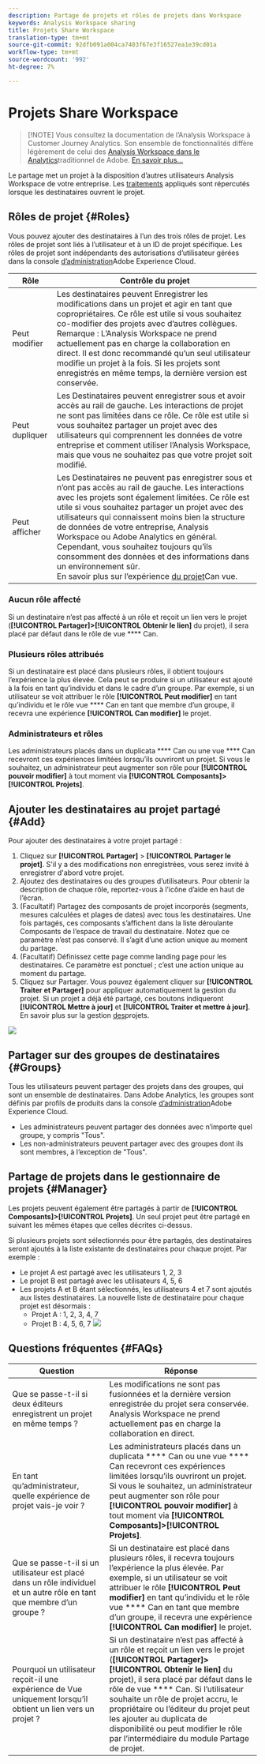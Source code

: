 ```yaml
---
description: Partage de projets et rôles de projets dans Workspace
keywords: Analysis Workspace sharing
title: Projets Share Workspace
translation-type: tm+mt
source-git-commit: 92dfb091a004ca7403f67e3f16527ea1e39cd01a
workflow-type: tm+mt
source-wordcount: '992'
ht-degree: 7%

---
```



# Projets Share Workspace

>[!NOTE] Vous consultez la documentation de l’Analysis Workspace à Customer Journey Analytics. Son ensemble de fonctionnalités diffère légèrement de celui des [Analysis Workspace dans le Analytics](https://docs.adobe.com/content/help/fr-FR/analytics/analyze/analysis-workspace/home.html)traditionnel de Adobe. [En savoir plus...](/help/getting-started/cja-aa.md)

Le partage met un projet à la disposition d’autres utilisateurs Analysis Workspace de votre entreprise. Les [traitements](curate.md) appliqués sont répercutés lorsque les destinataires ouvrent le projet.

## Rôles de projet {#Roles}

Vous pouvez ajouter des destinataires à l’un des trois rôles de projet. Les rôles de projet sont liés à l’utilisateur et à un ID de projet spécifique. Les rôles de projet sont indépendants des autorisations d’utilisateur gérées dans la console [d’administration](https://docs.adobe.com/content/help/fr-FR/core-services/interface/manage-users-and-products/admin-getting-started.html)Adobe Experience Cloud.

| Rôle | Contrôle du projet |
|---|---|
| Peut modifier | Les destinataires peuvent Enregistrer les modifications dans un projet et agir en tant que copropriétaires. Ce rôle est utile si vous souhaitez co-modifier des projets avec d’autres collègues.<br>Remarque : L’Analysis Workspace ne prend actuellement pas en charge la collaboration en direct. Il est donc recommandé qu’un seul utilisateur modifie un projet à la fois. Si les projets sont enregistrés en même temps, la dernière version est conservée. |
| Peut dupliquer | Les Destinataires peuvent enregistrer sous et avoir accès au rail de gauche. Les interactions de projet ne sont pas limitées dans ce rôle. Ce rôle est utile si vous souhaitez partager un projet avec des utilisateurs qui comprennent les données de votre entreprise et comment utiliser l’Analysis Workspace, mais que vous ne souhaitez pas que votre projet soit modifié. |
| Peut afficher | Les Destinataires ne peuvent pas enregistrer sous et n’ont pas accès au rail de gauche. Les interactions avec les projets sont également limitées. Ce rôle est utile si vous souhaitez partager un projet avec des utilisateurs qui connaissent moins bien la structure de données de votre entreprise, Analysis Workspace ou Adobe Analytics en général. Cependant, vous souhaitez toujours qu’ils consomment des données et des informations dans un environnement sûr.<br>En savoir plus sur l’expérience [du projet](/help/analysis-workspace/curate-share/view-only-projects.md)Can vue. |

### Aucun rôle affecté

Si un destinataire n’est pas affecté à un rôle et reçoit un lien vers le projet (**[!UICONTROL Partager]>[!UICONTROL Obtenir le lien]** du projet), il sera placé par défaut dans le rôle de vue **** Can.

### Plusieurs rôles attribués

Si un destinataire est placé dans plusieurs rôles, il obtient toujours l’expérience la plus élevée. Cela peut se produire si un utilisateur est ajouté à la fois en tant qu’individu et dans le cadre d’un groupe. Par exemple, si un utilisateur se voit attribuer le rôle **[!UICONTROL Peut modifier]** en tant qu’individu et le rôle vue **** Can en tant que membre d’un groupe, il recevra une expérience **[!UICONTROL Can modifier]** le projet.

### Administrateurs et rôles

Les administrateurs placés dans un duplicata **** Can ou une vue **** Can recevront ces expériences limitées lorsqu’ils ouvriront un projet. Si vous le souhaitez, un administrateur peut augmenter son rôle pour **[!UICONTROL pouvoir modifier]** à tout moment via **[!UICONTROL Composants]>[!UICONTROL Projets]**.

## Ajouter les destinataires au projet partagé {#Add}

Pour ajouter des destinataires à votre projet partagé :

1. Cliquez sur **[!UICONTROL Partager]** > **[!UICONTROL Partager le projet]**.
S&#39;il y a des modifications non enregistrées, vous serez invité à enregistrer d&#39;abord votre projet.
1. Ajoutez des destinataires ou des groupes d’utilisateurs.
Pour obtenir la description de chaque rôle, reportez-vous à l’icône d’aide en haut de l’écran.
1. (Facultatif) Partagez des composants de projet incorporés (segments, mesures calculées et plages de dates) avec tous les destinataires.
Une fois partagés, ces composants s’affichent dans la liste déroulante Composants de l’espace de travail du destinataire. Notez que ce paramètre n’est pas conservé. Il s’agit d’une action unique au moment du partage.
1. (Facultatif) Définissez cette page comme landing page pour les destinataires.
Ce paramètre est ponctuel ; c’est une action unique au moment du partage.
1. Cliquez sur Partager.
Vous pouvez également cliquer sur **[!UICONTROL Traiter et Partager]** pour appliquer automatiquement la gestion du projet. Si un projet a déjà été partagé, ces boutons indiqueront **[!UICONTROL Mettre à jour]** et **[!UICONTROL Traiter et mettre à jour]**. En savoir plus sur la gestion [des](https://docs.adobe.com/content/help/fr-FR/analytics/analyze/analysis-workspace/curate-share/curate.html)projets.

![](assets/share-proj-modal.png)

## Partager sur des groupes de destinataires {#Groups}

Tous les utilisateurs peuvent partager des projets dans des groupes, qui sont un ensemble de destinataires. Dans Adobe Analytics, les groupes sont définis par profils de produits dans la console [d’administration](https://docs.adobe.com/content/help/fr-FR/core-services/interface/manage-users-and-products/admin-getting-started.html)Adobe Experience Cloud.

* Les administrateurs peuvent partager des données avec n’importe quel groupe, y compris &quot;Tous&quot;.
* Les non-administrateurs peuvent partager avec des groupes dont ils sont membres, à l’exception de &quot;Tous&quot;.

## Partage de projets dans le gestionnaire de projets {#Manager}

Les projets peuvent également être partagés à partir de **[!UICONTROL Composants]>[!UICONTROL Projets]**. Un seul projet peut être partagé en suivant les mêmes étapes que celles décrites ci-dessus.

Si plusieurs projets sont sélectionnés pour être partagés, des destinataires seront ajoutés à la liste existante de destinataires pour chaque projet. Par exemple :

* Le projet A est partagé avec les utilisateurs 1, 2, 3
* Le projet B est partagé avec les utilisateurs 4, 5, 6
* Les projets A et B étant sélectionnés, les utilisateurs 4 et 7 sont ajoutés aux listes destinataires. La nouvelle liste de destinataire pour chaque projet est désormais :
   * Projet A : 1, 2, 3, 4, 7
   * Projet B : 4, 5, 6, 7
   ![](assets/mult-proj-sharing.png)

## Questions fréquentes {#FAQs}

| Question | Réponse |
|---|---|
| Que se passe-t-il si deux éditeurs enregistrent un projet en même temps ? | Les modifications ne sont pas fusionnées et la dernière version enregistrée du projet sera conservée. Analysis Workspace ne prend actuellement pas en charge la collaboration en direct. |
| En tant qu’administrateur, quelle expérience de projet vais-je voir ? | Les administrateurs placés dans un duplicata **** Can ou une vue **** Can recevront ces expériences limitées lorsqu’ils ouvriront un projet. Si vous le souhaitez, un administrateur peut augmenter son rôle pour **[!UICONTROL pouvoir modifier]** à tout moment via **[!UICONTROL Composants]>[!UICONTROL Projets]**. |
| Que se passe-t-il si un utilisateur est placé dans un rôle individuel et un autre rôle en tant que membre d’un groupe ? | Si un destinataire est placé dans plusieurs rôles, il recevra toujours l’expérience la plus élevée. Par exemple, si un utilisateur se voit attribuer le rôle **[!UICONTROL Peut modifier]** en tant qu’individu et le rôle vue **** Can en tant que membre d’un groupe, il recevra une expérience **[!UICONTROL Can modifier]** le projet. |
| Pourquoi un utilisateur reçoit-il une expérience de Vue uniquement lorsqu’il obtient un lien vers un projet ? | Si un destinataire n’est pas affecté à un rôle et reçoit un lien vers le projet (**[!UICONTROL Partager]>[!UICONTROL Obtenir le lien]** du projet), il sera placé par défaut dans le rôle de vue **** Can. Si l’utilisateur souhaite un rôle de projet accru, le propriétaire ou l’éditeur du projet peut les ajouter au duplicata de disponibilité ou peut modifier le rôle par l’intermédiaire du module Partage de projet. |
